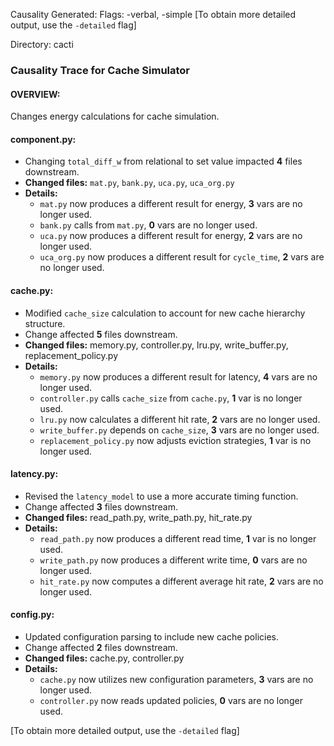 Causality Generated:
Flags: -verbal, -simple
[To obtain more detailed output, use the `-detailed` flag]

Directory: cacti

### Causality Trace for Cache Simulator

#### **OVERVIEW:**
Changes energy calculations for cache simulation.

#### **component.py:**
- Changing `total_diff_w` from relational to set value impacted **4** files downstream.
- **Changed files:** `mat.py`, `bank.py`, `uca.py`, `uca_org.py`
- **Details:**
  - `mat.py` now produces a different result for energy, **3** vars are no longer used.
  - `bank.py` calls from `mat.py`, **0** vars are no longer used.
  - `uca.py` now produces a different result for energy, **2** vars are no longer used.
  - `uca_org.py` now produces a different result for `cycle_time`, **2** vars are no longer used.

#### **cache.py:**
- Modified `cache_size` calculation to account for new cache hierarchy structure.
- Change affected **5** files downstream.
- **Changed files:** memory.py, controller.py, lru.py, write_buffer.py, replacement_policy.py
- **Details:**
  - `memory.py` now produces a different result for latency, **4** vars are no longer used.
  - `controller.py` calls `cache_size` from `cache.py`, **1** var is no longer used.
  - `lru.py` now calculates a different hit rate, **2** vars are no longer used.
  - `write_buffer.py` depends on `cache_size`, **3** vars are no longer used.
  - `replacement_policy.py` now adjusts eviction strategies, **1** var is no longer used.
  
#### **latency.py:**
- Revised the `latency_model` to use a more accurate timing function.
- Change affected **3** files downstream.
- **Changed files:** read_path.py, write_path.py, hit_rate.py
- **Details:**
  - `read_path.py` now produces a different read time, **1** var is no longer used.
  - `write_path.py` now produces a different write time, **0** vars are no longer used.
  - `hit_rate.py` now computes a different average hit rate, **2** vars are no longer used.

#### **config.py:**
- Updated configuration parsing to include new cache policies.
- Change affected **2** files downstream.
- **Changed files:** cache.py, controller.py
- **Details:**
  - `cache.py` now utilizes new configuration parameters, **3** vars are no longer used.
  - `controller.py` now reads updated policies, **0** vars are no longer used.
  
[To obtain more detailed output, use the `-detailed` flag]
